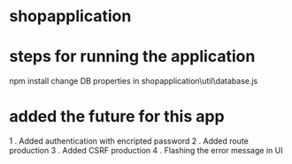 # shopapplication

# steps for running the application

npm install
change DB properties in 
shopapplication\util\database.js


# added the future for this app
1 . Added authentication with encripted password
2 . Added route production
3 . Added CSRF production
4 . Flashing the error message in UI
